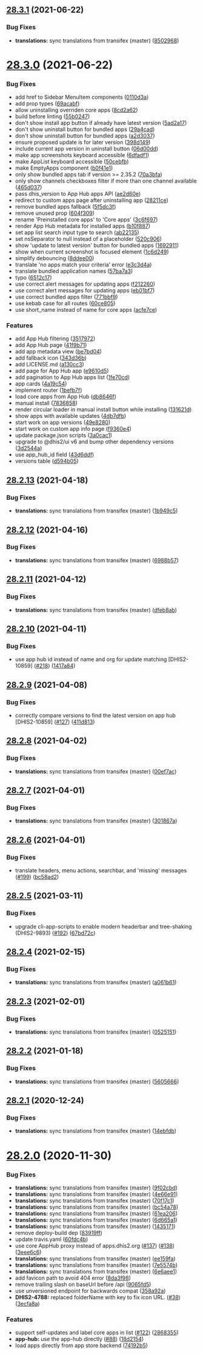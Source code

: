 ## [28.3.1](https://github.com/dhis2/app-management-app/compare/v28.3.0...v28.3.1) (2021-06-22)


### Bug Fixes

* **translations:** sync translations from transifex (master) ([8502968](https://github.com/dhis2/app-management-app/commit/8502968f04cf60bb7ced853f1ee8217cb8eea2da))

# [28.3.0](https://github.com/dhis2/app-management-app/compare/v28.2.13...v28.3.0) (2021-06-22)


### Bug Fixes

* add href to Sidebar MenuItem components ([0110d3a](https://github.com/dhis2/app-management-app/commit/0110d3a594ba0cce668a02e9762ccb09653042da))
* add prop types ([69acabf](https://github.com/dhis2/app-management-app/commit/69acabf9e75dfb9e10ec7723e2140963b9d061ba))
* allow uninstalling overriden core apps ([8cd2a62](https://github.com/dhis2/app-management-app/commit/8cd2a620a45754b1ce81f9d81ee6de667904af2f))
* build before linting ([55b0247](https://github.com/dhis2/app-management-app/commit/55b0247cc548ed95cc0fbb5f46e7dcfa14a23a33))
* don't show install app button if already have latest version ([5ad2a17](https://github.com/dhis2/app-management-app/commit/5ad2a171887c863b565ed36aa48fcac319f82f5b))
* don't show uninstall button for bundled apps ([29a4cad](https://github.com/dhis2/app-management-app/commit/29a4cadb24d27dee907ebb93c1a1e5be06894995))
* don't show uninstall button for bundled apps ([a2d3037](https://github.com/dhis2/app-management-app/commit/a2d303763a0465af8cb3602f63f36ff82d3909e0))
* ensure proposed update is for later version ([398d149](https://github.com/dhis2/app-management-app/commit/398d1499fc8a9fae984d4496c0667679cc5fba38))
* include current app version in uninstall button ([06d00dd](https://github.com/dhis2/app-management-app/commit/06d00dd0964a895ed2f75df976d4ed9604521c42))
* make app screenshots keyboard accessible ([6dfadf1](https://github.com/dhis2/app-management-app/commit/6dfadf1358ec414a61566a0f3805aac25597a211))
* make AppList keyboard accessible ([50cebfb](https://github.com/dhis2/app-management-app/commit/50cebfb6436fc283b009a9f7cab9894eb8077660))
* make EmptyApps component ([b0f41e1](https://github.com/dhis2/app-management-app/commit/b0f41e1b591266aa352341317666e77dd03f0e33))
* only show bundled apps tab if version >= 2.35.2 ([70a3bfa](https://github.com/dhis2/app-management-app/commit/70a3bfa92b54536be0b414242cb3ee278eece6ca))
* only show channels checkboxes filter if more than one channel available ([465d037](https://github.com/dhis2/app-management-app/commit/465d037cf6952063dad3d159442a0543aa9b7c76))
* pass dhis_version to App Hub apps API ([ae2d60e](https://github.com/dhis2/app-management-app/commit/ae2d60e32f13d1f67b70fcae51b325cd3ab4527f))
* redirect to custom apps page after uninstalling app ([28211ce](https://github.com/dhis2/app-management-app/commit/28211cedd8f7c405186a00de04ada9c035d29e57))
* remove bundled apps fallback ([5f5dc3f](https://github.com/dhis2/app-management-app/commit/5f5dc3fc38bd6da5e1e06c1ef5731143b9c88363))
* remove unused prop ([604f309](https://github.com/dhis2/app-management-app/commit/604f3094dd0c53db17690fb2addb3cd63e28414d))
* rename 'Preinstalled core apps' to 'Core apps' ([3c6f697](https://github.com/dhis2/app-management-app/commit/3c6f697da2b6e191a7d698b530f2761db6d2e652))
* render App Hub metadata for installed apps ([b10f887](https://github.com/dhis2/app-management-app/commit/b10f887840dc0b968c661f7d915e886140b49840))
* set app list search input type to search ([ab22135](https://github.com/dhis2/app-management-app/commit/ab2213501f8d8225ac3905cdf685a67ce0e5616c))
* set nsSeparator to null instead of a placeholder ([520c906](https://github.com/dhis2/app-management-app/commit/520c90610c3d40ab4b50a3841f09f96a1226f9a7))
* show 'update to latest version' button for bundled apps ([1692911](https://github.com/dhis2/app-management-app/commit/16929113221e3a1db42e219a613278002d16c581))
* show when current screenshot is focused element ([1c6d249](https://github.com/dhis2/app-management-app/commit/1c6d24961905c7fee56a4e15ce2499c1e2d42797))
* simplify debouncing ([8ddee00](https://github.com/dhis2/app-management-app/commit/8ddee0091bd2f7b306b735e5b524a65085c4b7d0))
* translate 'no apps match your criteria' error ([e3c3d4a](https://github.com/dhis2/app-management-app/commit/e3c3d4a838f3aef71979d62dc43b5ddd0b7faeac))
* translate bundled application names ([57ba7a3](https://github.com/dhis2/app-management-app/commit/57ba7a3d7562f6ecbc606e5c37babc5398cd1c8a))
* typo ([6512c17](https://github.com/dhis2/app-management-app/commit/6512c177ae89d0c2b7b7e09a0116ceb08840b0a2))
* use correct alert messages for updating apps ([f212260](https://github.com/dhis2/app-management-app/commit/f2122607ba47bb6d076b035105cf3d34e58b8384))
* use correct alert messages for updating apps ([eb01bf7](https://github.com/dhis2/app-management-app/commit/eb01bf7de13e42fae5adc75c12d9b8f9b1abbf06))
* use correct bundled apps filter ([771bbf9](https://github.com/dhis2/app-management-app/commit/771bbf9171867847617415b772e226a4d58dedb1))
* use kebab case for all routes ([60ce805](https://github.com/dhis2/app-management-app/commit/60ce8053190e47bdb5b5921617c2bc1c2cf91d5f))
* use short_name instead of name for core apps ([acfe7ce](https://github.com/dhis2/app-management-app/commit/acfe7ce58fca7d707bdd9695ffa2a71409653fcc))


### Features

* add App Hub filtering ([3517972](https://github.com/dhis2/app-management-app/commit/3517972fecac7a472d8a76826041e0bd51088720))
* add App Hub page ([41f9b71](https://github.com/dhis2/app-management-app/commit/41f9b7186c8b1182a2cd258f2a37ac9b88b472c2))
* add app metadata view ([be7bd04](https://github.com/dhis2/app-management-app/commit/be7bd042481b39a228bbd2eb9366dd688cf1c110))
* add fallback icon ([343d36b](https://github.com/dhis2/app-management-app/commit/343d36bdac3ca2195d11043315cce77e80e3ebe3))
* add LICENSE.md ([a130cc3](https://github.com/dhis2/app-management-app/commit/a130cc338daafca08c3f7624c02b3e8ef3980126))
* add page for App Hub app ([e9610d5](https://github.com/dhis2/app-management-app/commit/e9610d5116b0a56e7197f0523c693f3729c97659))
* add pagination to App Hub apps list ([1fe70cd](https://github.com/dhis2/app-management-app/commit/1fe70cd86efc128901ac080aeabe2bf5fd5a6136))
* app cards ([4a19c54](https://github.com/dhis2/app-management-app/commit/4a19c54cf13279d59ac2f94e9bd5d3d2f1ac579b))
* implement router ([1befb7f](https://github.com/dhis2/app-management-app/commit/1befb7f91070eaacba936c3a7e464d52739fe552))
* load core apps from App Hub ([db8646f](https://github.com/dhis2/app-management-app/commit/db8646f086508c4b13aa7bf91882f9111909d31e))
* manual install ([7836858](https://github.com/dhis2/app-management-app/commit/7836858c362f68a54b5d5ffeae53565a7f01d187))
* render circular loader in manual install button while installing ([131621d](https://github.com/dhis2/app-management-app/commit/131621debb78f22255bf2f56bc998aaee3fb8606))
* show apps with available updates ([4db7dfb](https://github.com/dhis2/app-management-app/commit/4db7dfb3ce7fc33228c54c2f44b96876a6569b50))
* start work on app versions ([49e8280](https://github.com/dhis2/app-management-app/commit/49e8280bf86ae25f84d0ad24fbfec3a6d512731b))
* start work on custom app info page ([f9360e4](https://github.com/dhis2/app-management-app/commit/f9360e40dc6aaad50a3936728722ef5e83768bb1))
* update package.json scripts ([3a0cac1](https://github.com/dhis2/app-management-app/commit/3a0cac185bfca2058114dcd0a57c1e00517c0fc9))
* upgrade to @dhis2/ui v6 and bump other dependency versions ([3d2544a](https://github.com/dhis2/app-management-app/commit/3d2544abec821302191ce7e5434c71d8d1cbff5e))
* use app_hub_id field ([43d6ddf](https://github.com/dhis2/app-management-app/commit/43d6ddf00cde81095cd64c837bfb6df92587c8d9))
* versions table ([d594b05](https://github.com/dhis2/app-management-app/commit/d594b052b485c0efacac6e283ee0bdcf8198466f))

## [28.2.13](https://github.com/dhis2/app-management-app/compare/v28.2.12...v28.2.13) (2021-04-18)


### Bug Fixes

* **translations:** sync translations from transifex (master) ([1b949c5](https://github.com/dhis2/app-management-app/commit/1b949c5f273af6b991a1e695d7b07271e5fb2bca))

## [28.2.12](https://github.com/dhis2/app-management-app/compare/v28.2.11...v28.2.12) (2021-04-16)


### Bug Fixes

* **translations:** sync translations from transifex (master) ([6988b57](https://github.com/dhis2/app-management-app/commit/6988b57364ac66eaca2a6fe94279e698e1cd3e48))

## [28.2.11](https://github.com/dhis2/app-management-app/compare/v28.2.10...v28.2.11) (2021-04-12)


### Bug Fixes

* **translations:** sync translations from transifex (master) ([dfeb8ab](https://github.com/dhis2/app-management-app/commit/dfeb8ab8a5d8e0e8702a2dabace1d3ce90a8e220))

## [28.2.10](https://github.com/dhis2/app-management-app/compare/v28.2.9...v28.2.10) (2021-04-11)


### Bug Fixes

* use app hub id instead of name and org for update matching [DHIS2-10859] ([#218](https://github.com/dhis2/app-management-app/issues/218)) ([1417a84](https://github.com/dhis2/app-management-app/commit/1417a84f2b8c981a8f527be5184245cb9823afe0))

## [28.2.9](https://github.com/dhis2/app-management-app/compare/v28.2.8...v28.2.9) (2021-04-08)


### Bug Fixes

* correctly compare versions to find the latest version on app hub [DHIS2-10859] ([#127](https://github.com/dhis2/app-management-app/issues/127)) ([411d813](https://github.com/dhis2/app-management-app/commit/411d8132e6534f6998f35ca203f6c6a79cb11cac))

## [28.2.8](https://github.com/dhis2/app-management-app/compare/v28.2.7...v28.2.8) (2021-04-02)


### Bug Fixes

* **translations:** sync translations from transifex (master) ([00ef7ac](https://github.com/dhis2/app-management-app/commit/00ef7ac80688d42a47faf3256db90bbcc6d5a657))

## [28.2.7](https://github.com/dhis2/app-management-app/compare/v28.2.6...v28.2.7) (2021-04-01)


### Bug Fixes

* **translations:** sync translations from transifex (master) ([301867a](https://github.com/dhis2/app-management-app/commit/301867aaa7e19b54a99a77e147308419f421c73a))

## [28.2.6](https://github.com/dhis2/app-management-app/compare/v28.2.5...v28.2.6) (2021-04-01)


### Bug Fixes

* translate headers, menu actions, searchbar, and 'missing' messages ([#199](https://github.com/dhis2/app-management-app/issues/199)) ([bc58ad2](https://github.com/dhis2/app-management-app/commit/bc58ad2580965635e352d06b8bedc8202f13e37b))

## [28.2.5](https://github.com/dhis2/app-management-app/compare/v28.2.4...v28.2.5) (2021-03-11)


### Bug Fixes

* upgrade cli-app-scripts to enable modern headerbar and tree-shaking (DHIS2-9893) ([#192](https://github.com/dhis2/app-management-app/issues/192)) ([67bd72c](https://github.com/dhis2/app-management-app/commit/67bd72c075fad3ffd33bf7e712ed60686455cdc3))

## [28.2.4](https://github.com/dhis2/app-management-app/compare/v28.2.3...v28.2.4) (2021-02-15)


### Bug Fixes

* **translations:** sync translations from transifex (master) ([a061b61](https://github.com/dhis2/app-management-app/commit/a061b616ab83d6ff05051ecb3c6ee30fc24ab981))

## [28.2.3](https://github.com/dhis2/app-management-app/compare/v28.2.2...v28.2.3) (2021-02-01)


### Bug Fixes

* **translations:** sync translations from transifex (master) ([0525151](https://github.com/dhis2/app-management-app/commit/0525151eac637aab0df879c0889d551325ad3f86))

## [28.2.2](https://github.com/dhis2/app-management-app/compare/v28.2.1...v28.2.2) (2021-01-18)


### Bug Fixes

* **translations:** sync translations from transifex (master) ([5605666](https://github.com/dhis2/app-management-app/commit/560566628182bd93545a170c678886c3f5aa7cd8))

## [28.2.1](https://github.com/dhis2/app-management-app/compare/v28.2.0...v28.2.1) (2020-12-24)


### Bug Fixes

* **translations:** sync translations from transifex (master) ([14ebfdb](https://github.com/dhis2/app-management-app/commit/14ebfdb470b8060df258724ed06beb297fefc331))

# [28.2.0](https://github.com/dhis2/app-management-app/compare/v28.1.4...v28.2.0) (2020-11-30)


### Bug Fixes

* **translations:** sync translations from transifex (master) ([9f02cbd](https://github.com/dhis2/app-management-app/commit/9f02cbdb4e23f2e771e9648a10e61c2627a0014b))
* **translations:** sync translations from transifex (master) ([4e66e91](https://github.com/dhis2/app-management-app/commit/4e66e916b889c8e84c7d8e0b181613b52304831d))
* **translations:** sync translations from transifex (master) ([70f17c1](https://github.com/dhis2/app-management-app/commit/70f17c108b42ec860781a3cf34c1b60d4db872a9))
* **translations:** sync translations from transifex (master) ([bc54a78](https://github.com/dhis2/app-management-app/commit/bc54a78ba5115545ee289a3f7d823b17e1205565))
* **translations:** sync translations from transifex (master) ([61ea206](https://github.com/dhis2/app-management-app/commit/61ea206fd10bc42bdf9d3e1cf71ad3a41c3c27f0))
* **translations:** sync translations from transifex (master) ([6d665a1](https://github.com/dhis2/app-management-app/commit/6d665a164971340657e7a44c0f7082c561ccf928))
* **translations:** sync translations from transifex (master) ([1435171](https://github.com/dhis2/app-management-app/commit/1435171c6663b88ea38573b4b34034d5e196551f))
* remove deploy-build dep ([83919ff](https://github.com/dhis2/app-management-app/commit/83919ffc6e69f32b33069534b1e1c86c0cc3d784))
* update travis.yaml ([60fdc4b](https://github.com/dhis2/app-management-app/commit/60fdc4bbc97be6413e79fba03cbcd5c73c24c6fd))
* use core AppHub proxy instead of apps.dhis2.org ([#137](https://github.com/dhis2/app-management-app/issues/137)) ([#138](https://github.com/dhis2/app-management-app/issues/138)) ([3eee6c6](https://github.com/dhis2/app-management-app/commit/3eee6c60a42004d04decdc2c385e6787e021c430))
* **translations:** sync translations from transifex (master) ([ee159fa](https://github.com/dhis2/app-management-app/commit/ee159fa3051f827d273a0b1918fba31f05dd0e34))
* **translations:** sync translations from transifex (master) ([7e5574b](https://github.com/dhis2/app-management-app/commit/7e5574b7eb813fc7bde884c039f8bd236e7615e6))
* **translations:** sync translations from transifex (master) ([6e6aee1](https://github.com/dhis2/app-management-app/commit/6e6aee1947457563ddde3957574d244066664eec))
* add favicon path to avoid 404 error ([8da3f98](https://github.com/dhis2/app-management-app/commit/8da3f98068ffb3ddaa239d6fb9690e8989bd850f))
* remove trailing slash on baseUrl before /api ([9065fd5](https://github.com/dhis2/app-management-app/commit/9065fd5690e8277931533717ee6f4bcacd861192))
* use unversioned endpoint for backwards compat ([358a92a](https://github.com/dhis2/app-management-app/commit/358a92a8cfcd2af249186c00f71a3f08f67b40e2))
* **DHIS2-4788:** replaced folderName with key to fix icon URL. ([#38](https://github.com/dhis2/app-management-app/issues/38)) ([3ecfa8a](https://github.com/dhis2/app-management-app/commit/3ecfa8ad8829a98560c65c958706ea1d69ddec89))


### Features

* support self-updates and label core apps in list ([#122](https://github.com/dhis2/app-management-app/issues/122)) ([2868355](https://github.com/dhis2/app-management-app/commit/28683550b60487457acaa9b6647242333f64ee82))
* **app-hub:** use the app-hub directly ([#88](https://github.com/dhis2/app-management-app/issues/88)) ([18d2154](https://github.com/dhis2/app-management-app/commit/18d2154d24be90cf66d0a3caad6825e0c3fe2602))
* load apps directly from app store backend ([74192b5](https://github.com/dhis2/app-management-app/commit/74192b52a8ae6a33751ca208944b56f172e8df23))
